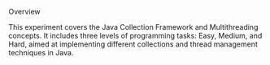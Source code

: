 Overview

This experiment covers the Java Collection Framework and Multithreading concepts. It includes three levels of programming tasks: Easy, Medium, and Hard, aimed at implementing different collections and thread management techniques in Java.

